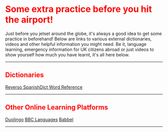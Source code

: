 <h1 style="color:red;"> Some extra practice before you hit the airport! </h1> 


<p> Just before you jetset around the globe, it's always a good idea to get some practice in beforehand! Below are links to various external dictionaries, videos and other helpful information you might need. Be it, language learning, emergency information for UK citizens abroad or just videos to show yourself how much you have learnt, it's all here below. </p>

<hr> 
<h2 style="color:red;"> Dictionaries </h2>
<a href="http://www.reverso.net/text_translation.aspx?lang=EN"> Reverso </a> 
<a href="http://www.spanishdict.com/"> SpanishDict </a> 
<a href="http://www.wordreference.com/"> Word Reference </a> 

<hr>

<h2 style="color:red;"> Other Online Learning Platforms </h2>
<a href="https://www.duolingo.com/">Duolingo</a> 
<a href="http://www.bbc.co.uk/languages/spanish/"> BBC Languages</a> 
<a href="https://www.babbel.com/learn-spanish-online"> Babbel </a> 

<hr> 

